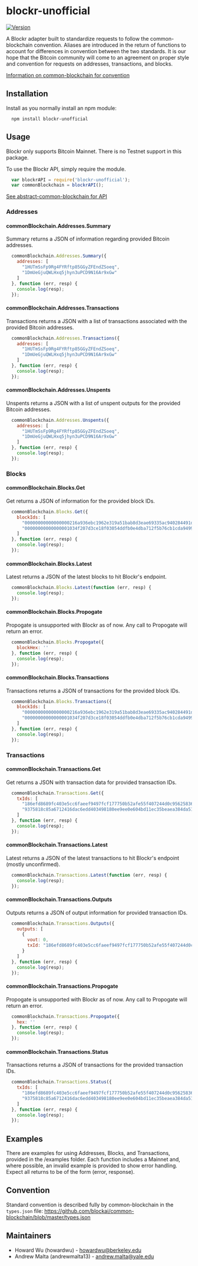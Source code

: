 # blockr-unofficial

[![Version](http://img.shields.io/npm/v/blockr-unofficial.svg)](https://www.npmjs.org/package/blockr-unofficial)

A Blockr adapter built to standardize requests to follow the common-blockchain convention. Aliases are introduced in the return of functions to account for differences in convention between the two standards. It is our hope that the Bitcoin community will come to an agreement on proper style and convention for requests on addresses, transactions, and blocks. 

[Information on common-blockchain for convention](https://github.com/common-blockchain/common-blockchain/blob/master/README.md)

## Installation

Install as you normally install an npm module:
```
  npm install blockr-unofficial
```

## Usage

Blockr only supports Bitcoin Mainnet. There is no Testnet support in this package.

To use the Blockr API, simply require the module.
```javascript
  var blockrAPI = require('blockr-unofficial');
  var commonBlockchain = blockrAPI();
```

[See abstract-common-blockchain for API](https://github.com/blockai/abstract-common-blockchain/blob/master/README.md)

### Addresses

#### commonBlockchain.Addresses.Summary
Summary returns a JSON of information regarding provided Bitcoin addresses.
```javascript
  commonBlockchain.Addresses.Summary({
    addresses: [
      "1HUTmSsFp9Rg4FYRftp85GGyZFEndZSoeq",
      "1DmUeGjuQWLHxq5jhyn3uPCD9N16Ar9xGw"
    ]
  }, function (err, resp) {
    console.log(resp);
  });
```

#### commonBlockchain.Addresses.Transactions
Transactions returns a JSON with a list of transactions associated with the provided Bitcoin addresses.
```javascript
  commonBlockchain.Addresses.Transactions({
    addresses: [
      "1HUTmSsFp9Rg4FYRftp85GGyZFEndZSoeq",
      "1DmUeGjuQWLHxq5jhyn3uPCD9N16Ar9xGw"
    ]
  }, function (err, resp) {
    console.log(resp);
  });

```

#### commonBlockchain.Addresses.Unspents
Unspents returns a JSON with a list of unspent outputs for the provided Bitcoin addresses.

```javascript
  commonBlockchain.Addresses.Unspents({
    addresses: [
      "1HUTmSsFp9Rg4FYRftp85GGyZFEndZSoeq",
      "1DmUeGjuQWLHxq5jhyn3uPCD9N16Ar9xGw"
    ]
  }, function (err, resp) {
    console.log(resp);
  });
```

### Blocks

#### commonBlockchain.Blocks.Get
Get returns a JSON of information for the provided block IDs.
```javascript
  commonBlockchain.Blocks.Get({
    blockIds: [
      "00000000000000000216a936ebc1962e319a51bab8d3eae69335ac940284491d", 
      "00000000000000001034f207d3ce18f03054ddfb0e4dba712f5b76cb1cda9499"
    ]
  }, function (err, resp) {
    console.log(resp);
  });
```

#### commonBlockchain.Blocks.Latest
Latest returns a JSON of the latest blocks to hit Blockr's endpoint.
```javascript
  commonBlockchain.Blocks.Latest(function (err, resp) {
    console.log(resp);
  });
```

#### commonBlockchain.Blocks.Propogate
Propogate is unsupported with Blockr as of now. Any call to Propogate will return an error.
```javascript
  commonBlockchain.Blocks.Propogate({
    blockHex: ''
  }, function (err, resp) {
    console.log(resp);
  });
```

#### commonBlockchain.Blocks.Transactions
Transactions returns a JSON of transactions for the provided block IDs.
```javascript
  commonBlockchain.Blocks.Transactions({
    blockIds: [
      "00000000000000000216a936ebc1962e319a51bab8d3eae69335ac940284491d",
      "00000000000000001034f207d3ce18f03054ddfb0e4dba712f5b76cb1cda9499"
    ]
  }, function (err, resp) {
    console.log(resp);
  });
```

### Transactions

#### commonBlockchain.Transactions.Get
Get returns a JSON with transaction data for provided transaction IDs.
```javascript
  commonBlockchain.Transactions.Get({
    txIds: [
      "186efd8689fc403e5cc6faeef9497fcf177750b52afe55f407244d0c95625836",
      "9375818c85a6712416dac6edd403498180ee9ee0e604bd11ec35beaea384da51"
    ]
  }, function (err, resp) {
    console.log(resp);
  });
```

#### commonBlockchain.Transactions.Latest
Latest returns a JSON of the latest transactions to hit Blockr's endpoint (mostly unconfirmed).
```javascript
  commonBlockchain.Transactions.Latest(function (err, resp) {
    console.log(resp);
  });
```

#### commonBlockchain.Transactions.Outputs
Outputs returns a JSON of output information for provided transaction IDs.
```javascript
  commonBlockchain.Transactions.Outputs({
    outputs: [
      {
        vout: 0,
        txId: "186efd8689fc403e5cc6faeef9497fcf177750b52afe55f407244d0c95625836"
      }
    ]
  }, function (err, resp) {
    console.log(resp);
  });
```

#### commonBlockchain.Transactions.Propogate
Propogate is unsupported with Blockr as of now. Any call to Propogate will return an error.
```javascript
  commonBlockchain.Transactions.Propogate({
    hex: ''
  }, function (err, resp) {
    console.log(resp);
  });
```

#### commonBlockchain.Transactions.Status
Transactions returns a JSON of transactions for the provided transaction IDs.
```javascript
  commonBlockchain.Transactions.Status({
    txIds: [
      "186efd8689fc403e5cc6faeef9497fcf177750b52afe55f407244d0c95625836",
      "9375818c85a6712416dac6edd403498180ee9ee0e604bd11ec35beaea384da51"
    ]
  }, function (err, resp) {
    console.log(resp);
  });
```

## Examples

There are examples for using Addresses, Blocks, and Transactions, provided in the /examples folder. Each function includes a Mainnet and, where possible, an invalid example is provided to show error handling. Expect all returns to be of the form (error, response).

## Convention

Standard convention is described fully by common-blockchain in the ```types.json``` file: https://github.com/blockai/common-blockchain/blob/master/types.json

## Maintainers
  * Howard Wu (howardwu) - howardwu@berkeley.edu
  * Andrew Malta (andrewmalta13) - andrew.malta@yale.edu
